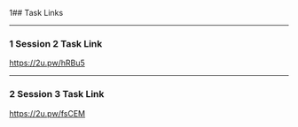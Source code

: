 1## Task Links

---

### 1 Session 2 Task Link
https://2u.pw/hRBu5

---

### 2 Session 3 Task Link
https://2u.pw/fsCEM
